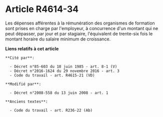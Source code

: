 # Article R4614-34

Les dépenses afférentes à la rémunération des organismes de formation sont prises en charge par l'employeur, à concurrence
d'un montant qui ne peut dépasser, par jour et par stagiaire, l'équivalent de trente-six fois le montant horaire du salaire
minimum de croissance.

**Liens relatifs à cet article**

	**Cité par**:

	  - Décret n°85-603 du 10 juin 1985 - art. 8-1 (V)
	  - Décret n°2016-1624 du 29 novembre 2016 - art. 3
	  - Code du travail - art. R4615-21 (VD)

	**Modifié par**:

	  - Décret n°2008-558 du 13 juin 2008 - art. 1

	**Anciens textes**:

	  - Code du travail - art. R236-22 (Ab)
